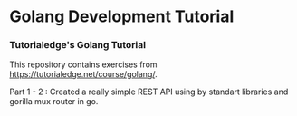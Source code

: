# Golang Development Tutorial

### Tutorialedge's Golang Tutorial  

This repository contains exercises from https://tutorialedge.net/course/golang/.

Part 1 - 2 : Created a really simple REST API using by standart libraries and gorilla mux router in go.
